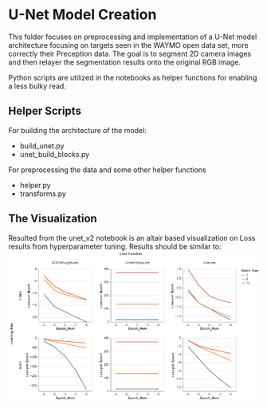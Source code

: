# U-Net Model Creation
This folder focuses on preprocessing and implementation of a U-Net model architecture focusing on targets seen in the WAYMO open data set, more correctly their Preception data. 
The goal is to segment 2D camera images and then relayer the segmentation results onto the original RGB image.

Python scripts are utilized in the notebooks as helper functions for enabling a less bulky read.

## Helper Scripts
For building the architecture of the model:
- build_unet.py
- unet_build_blocks.py

For preprocessing the data and some other helper functions
- helper.py
- transforms.py

## The Visualization 
Resulted from the unet_v2 notebook is an altair based visualization on Loss results from hyperparameter tuning. Results should be similar to:
![tuning results](hyperparameter_tuning_2.png)
